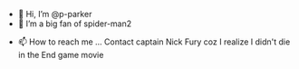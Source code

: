 - 👋 Hi, I’m @p-parker
- 👀 I’m a big fan of spider-man2 
<!---
My password is : spider&man2
---> 
- 📫 How to reach me ... Contact captain Nick Fury coz I realize I didn't die in the End game movie

<!---
p-parker is not ✨ KIDDING ✨ 
--->
